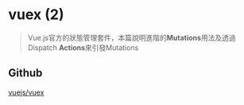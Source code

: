 # vuex (2)

> Vue.js官方的狀態管理套件，本篇說明進階的**Mutations**用法及透過Dispatch **Actions**來引發Mutations

## Github

[vuejs/vuex](https://github.com/vuejs/vuex)

